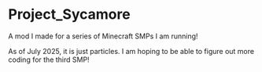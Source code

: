 # Project_Sycamore
A mod I made for a series of Minecraft SMPs I am running! 

As of July 2025, it is just particles. I am hoping to be able to figure out more coding for the third SMP!

